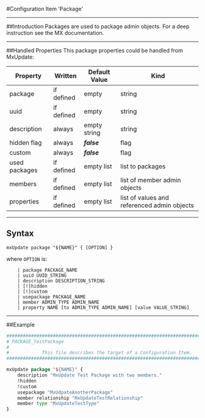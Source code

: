 #Configuration Item 'Package'

----
##Introduction
Packages are used to package admin objects. For a deep instruction see the MX documentation.

----
##Handled Properties
This package properties could be handled from MxUpdate:

Property      | Written            | Default Value | Kind
--------------|--------------------|---------------|-----------------------
package       | if defined         | empty         | string
uuid          | if defined         | empty         | string
description   | always             | empty string  | string
hidden flag   | always             | ***false***   | flag
custom        | always             | ***false***   | flag
used packages | if defined         | empty list    | list to packages
members       | if defined         | empty list    | list of member admin objects
properties    | if defined         | empty list    | list of values and referenced admin objects

----
## Syntax
```
mxUpdate package "${NAME}" { [OPTION] }
```
where `OPTION` is:
```
    | package PACKAGE_NAME
    | uuid UUID_STRING
    | description DESCRIPTION_STRING
    | [!]hidden
    | [!]custom
    | usepackage PACKAGE_NAME
    | member ADMIN_TYPE ADMIN_NAME
    | property NAME [to ADMIN_TYPE ADMIN_NAME] [value VALUE_STRING]
```
----
##Example
```TCL
################################################################################
# PACKAGE_TestPackage
#
#            This file describes the target of a Configuration Item.
################################################################################

mxUpdate package "${NAME}" {
    description "MxUpdate Test Package with two members."
    !hidden
    !custom
    usepackage "MxUdpateAnotherPackage"
    member relationship "MxUpdateTestRelationship"
    member type "MxUpdateTestType"
}
```
